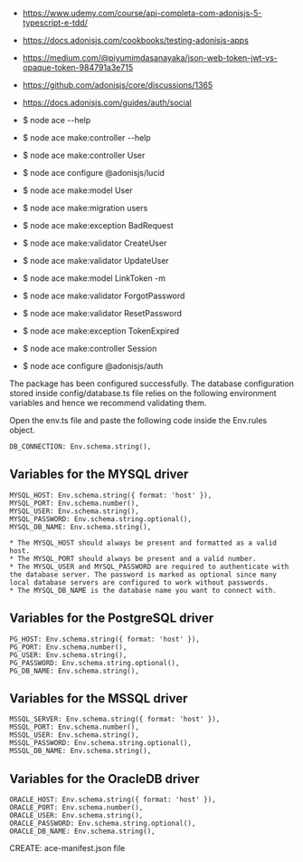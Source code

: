 - https://www.udemy.com/course/api-completa-com-adonisjs-5-typescript-e-tdd/
- https://docs.adonisjs.com/cookbooks/testing-adonisjs-apps

- https://medium.com/@piyumimdasanayaka/json-web-token-jwt-vs-opaque-token-984791a3e715
- https://github.com/adonisjs/core/discussions/1365
- https://docs.adonisjs.com/guides/auth/social

- $ node ace --help
- $ node ace make:controller --help
- $ node ace make:controller User
- $ node ace configure @adonisjs/lucid
- $ node ace make:model User
- $ node ace make:migration users
- $ node ace make:exception BadRequest
- $ node ace make:validator CreateUser
- $ node ace make:validator UpdateUser
- $ node ace make:model LinkToken -m 
- $ node ace make:validator ForgotPassword
- $ node ace make:validator ResetPassword
- $ node ace make:exception TokenExpired
- $ node ace make:controller Session
- $ node ace configure @adonisjs/auth

The package has been configured successfully. The database configuration stored inside config/database.ts file relies on the following environment variables and hence we recommend validating them.

Open the env.ts file and paste the following code inside the Env.rules object.

    DB_CONNECTION: Env.schema.string(),

## Variables for the MYSQL driver

    MYSQL_HOST: Env.schema.string({ format: 'host' }),
    MYSQL_PORT: Env.schema.number(),
    MYSQL_USER: Env.schema.string(),
    MYSQL_PASSWORD: Env.schema.string.optional(),
    MYSQL_DB_NAME: Env.schema.string(),

    * The MYSQL_HOST should always be present and formatted as a valid host.
    * The MYSQL_PORT should always be present and a valid number.
    * The MYSQL_USER and MYSQL_PASSWORD are required to authenticate with the database server. The password is marked as optional since many local database servers are configured to work without passwords.
    * The MYSQL_DB_NAME is the database name you want to connect with.

## Variables for the PostgreSQL driver

    PG_HOST: Env.schema.string({ format: 'host' }),
    PG_PORT: Env.schema.number(),
    PG_USER: Env.schema.string(),
    PG_PASSWORD: Env.schema.string.optional(),
    PG_DB_NAME: Env.schema.string(),

## Variables for the MSSQL driver

    MSSQL_SERVER: Env.schema.string({ format: 'host' }),
    MSSQL_PORT: Env.schema.number(),
    MSSQL_USER: Env.schema.string(),
    MSSQL_PASSWORD: Env.schema.string.optional(),
    MSSQL_DB_NAME: Env.schema.string(),

## Variables for the OracleDB driver

    ORACLE_HOST: Env.schema.string({ format: 'host' }),
    ORACLE_PORT: Env.schema.number(),
    ORACLE_USER: Env.schema.string(),
    ORACLE_PASSWORD: Env.schema.string.optional(),
    ORACLE_DB_NAME: Env.schema.string(),
CREATE: ace-manifest.json file
